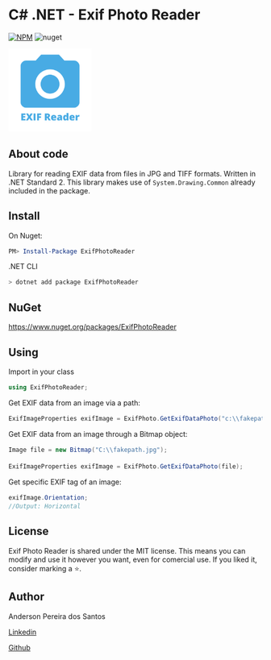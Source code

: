 # C# .NET - Exif Photo Reader

[![NPM](https://img.shields.io/npm/l/react)](https://github.com/andersonpereiradossantos/asp-net-mvc-example-generation-excel-spreadsheets-with-epplus/blob/main/LICENSE) ![nuget](https://img.shields.io/nuget/v/ExifPhotoReader)

<img src="https://raw.githubusercontent.com/andersonpereiradossantos/assets/main/EXIF%20Reader.png" alt="Logo EXIF Photo Reader" style="zoom: 33%;" />

## About code

Library for reading EXIF data from files in JPG and TIFF formats. Written in .NET Standard 2. This library makes use of `System.Drawing.Common` already included in the package.


## Install

On Nuget:
```powershell
PM> Install-Package ExifPhotoReader
```

.NET CLI
```powershell
> dotnet add package ExifPhotoReader
```

## NuGet
https://www.nuget.org/packages/ExifPhotoReader


## Using

Import in your class

``` c#
using ExifPhotoReader;
```
Get EXIF data from an image via a path:
``` c#
ExifImageProperties exifImage = ExifPhoto.GetExifDataPhoto("c:\\fakepath.jpg");
```
Get EXIF data from an image through a Bitmap object:
``` c#
Image file = new Bitmap("C:\\fakepath.jpg");
            
ExifImageProperties exifImage = ExifPhoto.GetExifDataPhoto(file);
```
Get specific EXIF tag of an image:
``` c#
exifImage.Orientation;
//Output: Horizontal
```


## License

Exif Photo Reader is shared under the MIT license. This means you can modify and use it however you want, even for comercial use. If you liked it, consider marking a ⭐️.

## Author

Anderson Pereira dos Santos

[Linkedin](https://www.linkedin.com/in/andersonpereirasantos)

[Github](https://github.com/andersonpereiradossantos)

